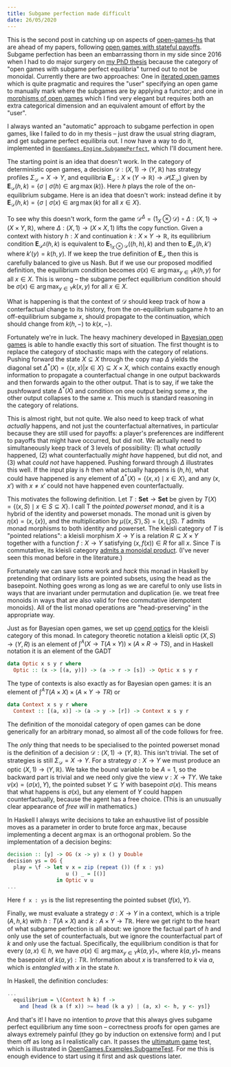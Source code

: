 ```yaml
---
title: Subgame perfection made difficult
date: 26/05/2020
---
```


This is the second post in catching up on aspects of [open-games-hs](https://github.com/CyberCat-Institute/open-game-engine) that are ahead of my papers, following [open games with stateful payoffs](/posts/2020-05-17-open-games-stateful-payoffs.html). Subgame perfection has been an embarrassing thorn in my side since 2016 when I had to do major surgery on [my PhD thesis](/posts/2018-01-16-towards-compositional-game-theory.html) because the category of "open games with subgame perfect equilibria" turned out to not be monoidal. Currently there are two approaches: One in [iterated open games](https://arxiv.org/abs/1711.07968) which is quite pragmatic and requires the "user" specifying an open game to manually mark where the subgames are by applying a functor; and one in [morphisms of open games](https://arxiv.org/abs/1711.07059) which I find very elegant but requires both an extra categorical dimension and an equivalent amount of effort by the "user".

I always wanted an "automatic" approach to subgame perfection in open games, like I failed to do in my thesis – just draw the usual string diagram, and get subgame perfect equilibria out. I now have a way to do it, implemented in [`OpenGames.Engine.SubgamePerfect`](https://github.com/CyberCat-Institute/open-game-engine/blob/og-v0.1/src/OpenGames/Engine/SubgamePerfect.hs), which I'll document here.

The starting point is an idea that doesn't work. In the category of deterministic open games, a decision $\mathcal{D} : (X, 1) \to (Y, \mathbb{R})$ has strategy profiles $\Sigma_\mathcal{D} = X \to Y$, and equilibria $\mathbf{E}_\mathcal{D} : X \times (Y \to \mathbb{R}) \to \mathcal{P} (\Sigma_\mathcal{D})$ given by $\mathbf{E}_\mathcal{D} (h, k) = \{ \sigma \mid \sigma(h) \in \arg\max (k) \}$. Here $h$ plays the role of the on-equilibrium subgame. Here is an idea that doesn't work: instead define it by $\mathbf{E}_\mathcal{D} (h, k) = \{ \sigma \mid \sigma(x) \in \arg\max (k) \text{ for all } x \in X \}$.

To see why this doesn't work, form the game $\mathcal{D}^\Delta = (1_X \otimes \mathcal{D}) \circ \Delta : (X, 1) \to (X \times Y, \mathbb{R})$, where $\Delta : (X, 1) \to (X \times X, 1)$ lifts the copy function. Given a context with history $h : X$ and continuation $k : X \times Y \to \mathbb{R}$, its equilibrium condition $\mathbf{E}_{\mathcal{D}^\Delta} (h, k)$ is equivalent to $\mathbf{E}_{1_X \otimes \mathcal{D}} ((h, h), k)$ and then to $\mathbf{E}_{\mathcal{D}} (h, k')$ where $k' (y) = k (h, y)$. If we keep the true definition of $\mathbf{E}_{\mathcal{D}}$ then this is carefully balanced to give us Nash. But if we use our proposed modified definition, the equilibrium condition becomes $\sigma (x) \in \arg\max_{y \in Y} k (h, y)$ for all $x \in X$. This is wrong – the subgame perfect equilibrium condition should be $\sigma (x) \in \arg\max_{y \in Y} k (x, y)$ for all $x \in X$.

What is happening is that the context of $\mathcal{D}$ should keep track of how a conterfactual change to its history, from the on-equilibrium subgame $h$ to an off-equilibrium subgame $x$, should propagate to the continuation, which should change from $k (h, -)$ to $k (x, -)$.

Fortunately we're in luck. The heavy machinery developed in [Bayesian open games](https://arxiv.org/abs/1910.03656) is able to handle exactly this sort of situation. The first thought is to replace the category of stochastic maps with the category of relations. Pushing forward the state $X \subseteq X$ through the copy map $\Delta$ yields the diagonal set $\Delta^* (X) = \{ (x, x) | x \in X \} \subseteq X \times X$, which contains exactly enough information to propagate a counterfactual change in one output backwards and then forwards again to the other output. That is to say, if we take the pushfoward state $\Delta^* (X)$ and condition on one output being some $x$, the other output collapses to the same $x$. This much is standard reasoning in the category of relations.

This is almost right, but not quite. We also need to keep track of what *actually* happens, and not just the counterfactual alternatives, in particular because they are still used for payoffs: a player's preferences are indifferent to payoffs that might have occurred, but did not. We actually need to simultaneously keep track of 3 levels of possibility: (1) what *actually* happened, (2) what counterfactually *might have* happened, but did not, and (3) what *could not* have happened. Pushing forward through $\Delta$ illustrates this well. If the input play is $h$ then what actually happens is $(h, h)$, what could have happened is any element of $\Delta^* (X) = \{ (x, x) \mid x \in X \}$, and any $(x, x')$ with $x \neq x'$ could not have happened even counterfactually.

This motivates the following definition. Let $T : \mathbf{Set} \to \mathbf{Set}$ be given by $T (X) = \{ (x, S) \mid x \in S \subseteq X \}$. I call T the *pointed powerset monad*, and it is a hybrid of the identity and powerset monads. The monad unit is given by $\eta (x) = (x, \{ x \})$, and the multiplication by $\mu ((x, S'), S) = (x, \bigcup S)$. $T$ admits monad morphisms to both identity and powerset. The kleisli category of $T$ is "pointed relations": a kleisli morphism $X \to Y$ is a relation $R \subseteq X \times Y$ together with a function $f : X \to Y$ satisfying $(x, f (x)) \in R$ for all $x$. Since $T$ is commutative, its kleisli category [admits a monoidal product](/posts/2019-04-18-folklore-monoidal-kleisli-categories.html). (I've never seen this monad before in the literature.)

Fortunately we can save some work and *hack* this monad in Haskell by pretending that ordinary lists are pointed subsets, using the head as the basepoint. Nothing goes wrong as long as we are careful to only use lists in ways that are invariant under permutation and duplication (ie. we treat free monoids in ways that are also valid for free commutative idempotent monoids). All of the list monad operations are "head-preserving" in the appropriate way.

Just as for Bayesian open games, we set up [coend optics](https://arxiv.org/abs/1809.00738) for the kleisli category of this monad. In category theoretic notation a kleisli optic $(X, S) \to (Y, R)$ is an element of $\int^A (X \to T (A \times Y)) \times (A \times R \to T S)$, and in Haskell notation it is an element of the GADT
```haskell
data Optic x s y r where
  Optic :: (x -> [(a, y)]) -> (a -> r -> [s]) -> Optic x s y r
```
The type of contexts is also exactly as for Bayesian open games: it is an element of $\int^A T (A \times X) \times (A \times Y \to T R)$ or
```haskell
data Context x s y r where
  Context :: [(a, x)] -> (a -> y -> [r]) -> Context x s y r
```
The definition of the monoidal category of open games can be done generically for an arbitrary monad, so almost all of the code follows for free.

The *only* thing that needs to be specialised to the pointed powerset monad is the definition of a decision $\mathcal{D} : (X, 1) \to (Y, \mathbb{R})$. This isn't trivial. The set of strategies is still $\Sigma_{\mathcal{D}} = X \to Y$. For a strategy $\sigma : X \to Y$ we must produce an optic $(X, 1) \to (Y, \mathbb{R})$. We take the bound variable to be $A = 1$, so the backward part is trivial and we need only give the view $v : X \to T Y$. We take $v (x) = (\sigma (x), Y)$, the pointed subset $Y \subseteq Y$ with basepoint $\sigma (x)$. This means that what happens is $\sigma (x)$, but any element of $Y$ could happen counterfactually, because the agent has a free choice. (This is an unusually clear appearance of *free will* in mathematics.)

In Haskell I always write decisions to take an exhaustive list of possible moves as a parameter in order to brute force $\arg\max$, because implementing a decent $\arg\max$ is an orthogonal problem. So the implementation of a decision begins:
```haskell
decision :: [y] -> OG (x -> y) x () y Double
decision ys = OG {
  play = \f -> let v x = zip (repeat ()) (f x : ys)
                   u () _ = [()]
                in Optic v u
...
```

Here `f x : ys` is the list representing the pointed subset $(f (x), Y)$.

Finally, we must evaluate a strategy $\sigma : X \to Y$ in a context, which is a triple $(A, h, k)$ with $h : T (A \times X)$ and $k : A \times Y \to T \mathbb{R}$. Here we get right to the heart of what subgame perfection is all about: we ignore the factual part of $h$ and only use the set of counterfactuals, but we ignore the counterfactual part of $k$ and only use the factual. Specifically, the equilibrium condition is that for every $(a, x) \in h$, we have $\sigma (x) \in \arg\max_{y \in Y} k (a, y)_*$, where $k (a, y)_*$ means the basepoint of $k (a, y) : T \mathbb{R}$. Information about $x$ is transferred to $k$ via $a$, which is *entangled* with $x$ in the state $h$.

In Haskell, the definition concludes:
```haskell
...
  equilibrium = \(Context h k) f ->
    and [head (k a (f x)) >= head (k a y) | (a, x) <- h, y <- ys]}
```

And that's it! I have no intention to *prove* that this always gives subgame perfect equilibrium any time soon – correctness proofs for open games are always extremely painful (they go by induction on extensive form) and I put them off as long as I realistically can. It passes the [ultimatum game](https://en.wikipedia.org/wiki/Ultimatum_game) test, which is illustrated in [OpenGames.Examples.SubgameTest](https://github.com/CyberCat-Institute/open-game-engine/blob/og-v0.1/src/OpenGames/Examples/SubgameTest.hs). For me this is enough evidence to start using it first and ask questions later.
